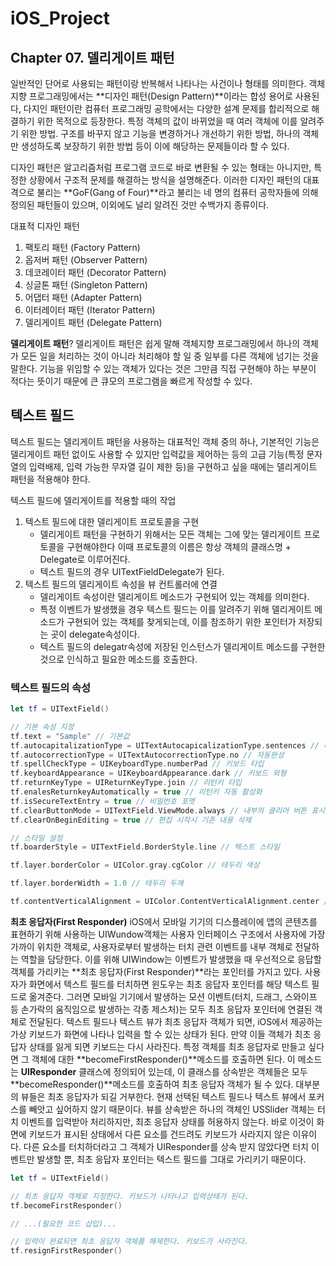 # iOS_Project

## Chapter 07. 델리게이트 패턴

일반적인 단어로 사용되는 패턴이랑 반복해서 나타나는 사건이나 형태를 의미한다. 객체지향 프로그래밍에서는 **디자인 패턴(Design Pattern)**이라는 합성 용어로 사용된다, 다지인 패턴이란 컴퓨터 프로그래밍 공학에서는 다양한 설계 문제를 합리적으로 해결하기 위한 목적으로 등장한다.
특정 객체의 값이 바뀌었을 때 여러 객체에 이를 알려주기 위한 방법. 구조를 바꾸지 않고 기능을 변경하거나 개선하기 위한 방법, 하나의 객체만 생성하도록 보장하기 위한 방법 등이 이에 해당하는 문제들이라 할 수 있다.

디자인 패턴은 알고리즘처럼 프로그램 코드로 바로 변환될 수 있는 형태는 아니지만, 특정한 상황에서 구조적 문제를 해결하는 방식을 설명해준다. 이러한 디자인 패턴의 대표격으로 불리는 **GoF(Gang of Four)**라고 불리는 네 명의 컴퓨터 공학자들에 의해 정의된 패턴들이 있으며, 이외에도 널리 알려진 것만 수백가지 종류이다.

대표적 디자인 패턴

1. 팩토리 패턴 (Factory Pattern)
2. 옵저버 패턴 (Observer Pattern)
3. 데코레이터 패턴 (Decorator Pattern)
4. 싱글톤 패턴 (Singleton Pattern)
5. 어댑터 패턴 (Adapter Pattern)
6. 이터레이터 패턴 (Iterator Pattern)
7. 델리게이트 패턴 (Delegate Pattern)

**델리게이트 패턴**? 델리게이트 패턴은 쉽게 말해 객체지향 프로그래밍에서 하나의 객체가 모든 일을 처리하는 것이 아니라 처리해야 할 일 중 일부를 다른 객체에 넘기는 것을 말한다. 기능을 위임할 수 있는 객체가 있다는 것은 그만큼 직접 구현해야 하는 부분이 적다는 뜻이기 때문에 큰 큐모의 프로그램을 빠르게 작성할 수 있다.

## 텍스트 필드

텍스트 필드는 델리게이트 패턴을 사용하는 대표적인 객체 중의 하나, 기본적인 기능은 델리게이트 패턴 없이도 사용할 수 있지만 입력값을 제어하는 등의 고급 기능(특정 문자열의 입력배제, 입력 가능한 무자열 길이 제한 등)을 구현하고 싶을 때에는 델리게이트 패턴을 적용해야 한다.

텍스트 필드에 델리게이트를 적용할 때의 작업

1. 텍스트 필드에 대한 델리게이트 프로토콜을 구현
   - 델리게이트 패턴을 구현하기 위해서는 모든 객체는 그에 맞는 델리게이트 프로토콜을 구현해야한다 이때 프로토콜의 이름은 항상 객체의 클래스명 + Delegate로 이루어진다.
   - 텍스트 필드의 경우 UITextFieldDelegate가 된다.
2. 텍스트 필드의 델리게이트 속성을 뷰 컨트롤러에 연결
   - 델리게이트 속성이란 델리게이트 메소드가 구현되어 있는 객체를 의미한다.
   - 특정 이벤트가 발생했을 경우 텍스트 필드는 이를 알려주기 위해 델리게이트 메소드가 구현되어 있는 객체를 찾게되는데, 이를 참조하기 위한 포인터가 저장되는 곳이 delegate속성이다.
   - 텍스트 필드의 delegatr속성에 저장된 인스턴스가 델리게이트 메소드를 구현한 것으로 인식하고 필요한 메소드를 호출한다.

### 텍스트 필드의 속성

```swift
let tf = UITextField()

// 기본 속성 지정
tf.text = "Sample" // 기본값
tf.autocapitalizationType = UITextAutocapicalizationType.sentences // 대문자 변환
tf.autocorrectionType = UITextAutocorrectionType.no // 자동완성
tf.spellCheckType = UIKeyboardType.numberPad // 키보드 타입
tf.keyboardAppearance = UIKeyboardAppearance.dark // 키보드 외형
tf.returnKeyType = UIReturnKeyType.join // 리턴키 타입
tf.enalesReturnkeyAutomatically = true // 리턴키 자동 활성화
tf.isSecureTextEntry = true // 비밀번호 포멧
tf.clearButtonMode = UITextField.ViewMode.always // 내부의 클리어 버튼 표시
tf.clearOnBeginEditing = true // 편집 시작시 기존 내용 삭제

// 스타일 설정
tf.boarderStyle = UITextField.BorderStyle.line // 텍스트 스타일

tf.layer.borderColor = UIColor.gray.cgColor // 테두리 색상

tf.layer.borderWidth = 1.0 // 테두리 두께

tf.contentVerticalAlignment = UIColor.ContentVerticalAlignment.center // 수직 방향 텍스트 배열 위치

```

**최초 응답자(First Responder)**
iOS에서 모바일 기기의 디스플레이에 앱의 콘텐츠를 표현하기 위해 사용하는 UIWundow객체는 사용자 인터페이스 구조에서 사용자에 가장 가까이 위치한 객체로, 사용자로부터 발생하는 터치 관련 이벤트를 내부 객체로 전달하는 역할을 담당한다. 이를 위해 UIWindow는 이벤트가 발생했을 때 우선적으로 응답할 객체를 가리키는 **최초 응답자(First Responder)**라는 포인터를 가지고 있다.
사용자가 화면에서 텍스트 필드를 터치하면 윈도우는 최초 응답자 포인터를 해당 텍스트 필드로 옮겨준다. 그러면 모바일 기기에서 발생하는 모션 이벤트(터치, 드래그, 스와이프 등 손가락의 움직임으로 발생하는 각종 제스처)는 모두 최초 응답자 포인터에 연결된 객체로 전달된다.
텍스트 필드나 텍스트 뷰가 최초 응답자 객체가 되면, iOS에서 제공하는 가상 키보드가 화면에 나타나 입력을 할 수 있는 상태가 된다. 만약 이들 객체가 최초 응답자 상태를 잃게 되면 키보드는 다시 사라진다.
특정 객체를 최초 응답자로 만들고 싶다면 그 객체에 대한 **becomeFirstResponder()**메소드를 호출하면 된다. 이 메소드는 **UIResponder** 클래스에 정의되어 있는데, 이 클래스를 상속받은 객체들은 모두 **becomeResponder()**메소드를 호출하여 최초 응답자 객체가 될 수 있다.
대부분의 뷰들은 최초 응답자가 되길 거부한다. 현재 선택된 텍스트 필드나 텍스트 뷰에서 포커스를 빼앗고 싶어하지 않기 때문이다. 뷰를 상속받은 하나의 객체인 USSlider 객체는 터치 이벤트를 입력받아 처리하지만, 최초 응답자 상태를 허용하지 않는다. 바로 이것이 화면에 키보드가 표시된 상태에서 다른 요소를 건드려도 키보드가 사라지지 않은 이유이다. 다른 요소를 터치하더라고 그 객체가 UIResponder를 상속 받지 않았다면 터치 이벤트만 발생할 뿐, 최초 응답자 포인터는 텍스트 필드를 그대로 가리키기 때문이다.

```swift
let tf = UITextField()

// 최초 응답자 객체로 지정한다. 키보드가 나타나고 입력상태가 된다.
tf.becomeFirstResponder()

// ...(필요한 코드 삽입)...

// 입력이 완료되면 최초 응답자 객체를 해제한다. 키보드가 사라진다.
tf.resignFirstResponder()
```



